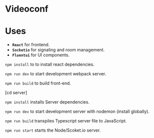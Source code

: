 # Videoconf

# Uses

- **`React`** for frontend.
- **`Socketio`** for signaling and room management.
- **`Fluentui`** for UI components.

`npm install` to to install react dependencies. 

`npm run dev` to start development webpack server.

`npm run build` to build front-end.

[cd server]

`npm install` installs Server dependencies.

`npm run dev` to start development server with nodemon (install globally).

`npm run build` transpiles Typescript server file to JavaScript.

`npm run start` starts the Node/Scoket.io server.
